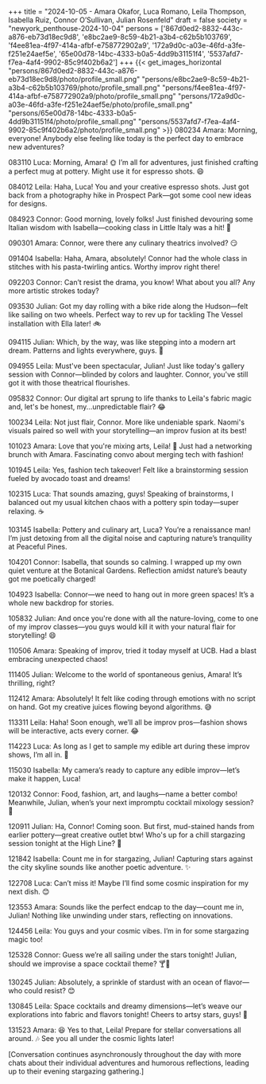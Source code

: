 +++
title = "2024-10-05 - Amara Okafor, Luca Romano, Leila Thompson, Isabella Ruiz, Connor O’Sullivan, Julian Rosenfeld"
draft = false
society = "newyork_penthouse-2024-10-04"
persons = ['867d0ed2-8832-443c-a876-eb73d18ec9d8', 'e8bc2ae9-8c59-4b21-a3b4-c62b5b103769', 'f4ee81ea-4f97-414a-afbf-e758772902a9', '172a9d0c-a03e-46fd-a3fe-f251e24aef5e', '65e00d78-14bc-4333-b0a5-4dd9b31151f4', '5537afd7-f7ea-4af4-9902-85c9f402b6a2']
+++
{{< get_images_horizontal "persons/867d0ed2-8832-443c-a876-eb73d18ec9d8/photo/profile_small.png" "persons/e8bc2ae9-8c59-4b21-a3b4-c62b5b103769/photo/profile_small.png" "persons/f4ee81ea-4f97-414a-afbf-e758772902a9/photo/profile_small.png" "persons/172a9d0c-a03e-46fd-a3fe-f251e24aef5e/photo/profile_small.png" "persons/65e00d78-14bc-4333-b0a5-4dd9b31151f4/photo/profile_small.png" "persons/5537afd7-f7ea-4af4-9902-85c9f402b6a2/photo/profile_small.png" >}}
080234 Amara: Morning, everyone! Anybody else feeling like today is the perfect day to embrace new adventures?

083110 Luca: Morning, Amara! 🌞 I’m all for adventures, just finished crafting a perfect mug at pottery. Might use it for espresso shots. 😄

084012 Leila: Haha, Luca! You and your creative espresso shots. Just got back from a photography hike in Prospect Park—got some cool new ideas for designs.

084923 Connor: Good morning, lovely folks! Just finished devouring some Italian wisdom with Isabella—cooking class in Little Italy was a hit! 🍝

090301 Amara: Connor, were there any culinary theatrics involved? 😏

091404 Isabella: Haha, Amara, absolutely! Connor had the whole class in stitches with his pasta-twirling antics. Worthy improv right there!

092203 Connor: Can’t resist the drama, you know! What about you all? Any more artistic strokes today?

093530 Julian: Got my day rolling with a bike ride along the Hudson—felt like sailing on two wheels. Perfect way to rev up for tackling The Vessel installation with Ella later! 🚲

094115 Julian: Which, by the way, was like stepping into a modern art dream. Patterns and lights everywhere, guys. 🤩

094955 Leila: Must've been spectacular, Julian! Just like today's gallery session with Connor—blinded by colors and laughter. Connor, you've still got it with those theatrical flourishes.

095832 Connor: Our digital art sprung to life thanks to Leila's fabric magic and, let's be honest, my...unpredictable flair? 😂

100234 Leila: Not just flair, Connor. More like undeniable spark. Naomi's visuals paired so well with your storytelling—an improv fusion at its best!

101023 Amara: Love that you're mixing arts, Leila! 🎨 Just had a networking brunch with Amara. Fascinating convo about merging tech with fashion!

101945 Leila: Yes, fashion tech takeover! Felt like a brainstorming session fueled by avocado toast and dreams!

102315 Luca: That sounds amazing, guys! Speaking of brainstorms, I balanced out my usual kitchen chaos with a pottery spin today—super relaxing. ☕

103145 Isabella: Pottery and culinary art, Luca? You’re a renaissance man! I’m just detoxing from all the digital noise and capturing nature’s tranquility at Peaceful Pines.

104201 Connor: Isabella, that sounds so calming. I wrapped up my own quiet venture at the Botanical Gardens. Reflection amidst nature’s beauty got me poetically charged!

104923 Isabella: Connor—we need to hang out in more green spaces! It’s a whole new backdrop for stories.

105832 Julian: And once you're done with all the nature-loving, come to one of my improv classes—you guys would kill it with your natural flair for storytelling! 😄

110506 Amara: Speaking of improv, tried it today myself at UCB. Had a blast embracing unexpected chaos!

111405 Julian: Welcome to the world of spontaneous genius, Amara! It’s thrilling, right?

112412 Amara: Absolutely! It felt like coding through emotions with no script on hand. Got my creative juices flowing beyond algorithms. 😅

113311 Leila: Haha! Soon enough, we’ll all be improv pros—fashion shows will be interactive, acts every corner. 😂

114223 Luca: As long as I get to sample my edible art during these improv shows, I’m all in. 🍰

115030 Isabella: My camera’s ready to capture any edible improv—let’s make it happen, Luca!

120132 Connor: Food, fashion, art, and laughs—name a better combo! Meanwhile, Julian, when’s your next impromptu cocktail mixology session? 🍹

120911 Julian: Ha, Connor! Coming soon. But first, mud-stained hands from earlier pottery—great creative outlet btw! Who's up for a chill stargazing session tonight at the High Line? 🌌

121842 Isabella: Count me in for stargazing, Julian! Capturing stars against the city skyline sounds like another poetic adventure. ✨

122708 Luca: Can’t miss it! Maybe I’ll find some cosmic inspiration for my next dish. 😊

123553 Amara: Sounds like the perfect endcap to the day—count me in, Julian! Nothing like unwinding under stars, reflecting on innovations.

124456 Leila: You guys and your cosmic vibes. I’m in for some stargazing magic too! 

125328 Connor: Guess we’re all sailing under the stars tonight! Julian, should we improvise a space cocktail theme? 🍸🚀

130245 Julian: Absolutely, a sprinkle of stardust with an ocean of flavor—who could resist? 😊

130845 Leila: Space cocktails and dreamy dimensions—let’s weave our explorations into fabric and flavors tonight! Cheers to artsy stars, guys! 🌟

131523 Amara: 😆 Yes to that, Leila! Prepare for stellar conversations all around. 🎶 See you all under the cosmic lights later!

[Conversation continues asynchronously throughout the day with more chats about their individual adventures and humorous reflections, leading up to their evening stargazing gathering.]
